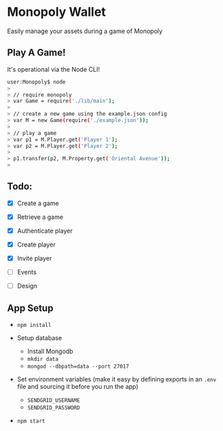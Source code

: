 Monopoly Wallet
===============

Easily manage your assets during a game of Monopoly


Play A Game!
------------

It's operational via the Node CLI!

```bash
user:Monopoly$ node
> 
> // require monopoly
> var Game = require('./lib/main');
> 
> // create a new game using the example.json config
> var M = new Game(require('./example.json'));
> 
> // play a game
> var p1 = M.Player.get('Player 1');
> var p2 = M.Player.get('Player 2');
>
> p1.transfer(p2, M.Property.get('Oriental Avenue'));
> 
```


Todo:
-----

- [X] Create a game
- [X] Retrieve a game
- [X] Authenticate player
- [X] Create player
- [X] Invite player
- [ ] Events
- [ ] Design


App Setup
---------

- `npm install`

- Setup database

  - Install Mongodb
  - `mkdir data`
  - `mongod --dbpath=data --port 27017`

- Set environment variables (make it easy by defining exports in an `.env` file 
  and sourcing it before you run the app)

  - `SENDGRID_USERNAME`
  - `SENDGRID_PASSWORD`

- `npm start`
